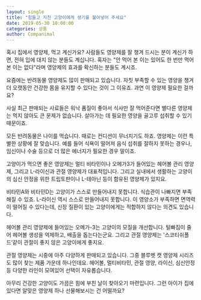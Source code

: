 ```yaml
---
layout: single
title: "힘들고 지친 고양이에게 생기를 불어넣어 주세요"
date: 2019-05-30 10:00:00
categories: 상품
author: Companimal
---
```


혹시 집에서 영양제, 먹고 계신가요? 사람들도 영양제를 잘 챙겨 드시는 분이 계신가 하면, 전혀 입에 대지 않는 분들도 계십니다. 혹자는 "안 먹어 본 이는 있어도 한 번만 먹어본 이는 없다"라며 영양제의 효과를 확신하는 분들도 계시죠.

요즘에는 반려동물 영양제도 많이 판매되고 있습니다. 자칫 부족할 수 있는 영양을 챙겨 더 오랫동안 건강한 몸을 유지할 수 있다는 것이 그 이유죠. 과연 이 영양제 필요한 걸까요?

사실 최근 판매되는 사료들은 워낙 품질이 좋아서 식사만 잘 먹어준다면 별다른 영양제는 먹지 않아도 큰 문제가 없습니다. 살아가는 데 필요한 영양을 골고루 섭취할 수 있기 때문이죠.

모든 반려동물은 나이를 먹습니다. 때로는 컨디션이 무너지기도 하죠. 영양제는 이런 특별한 상황에 잘 맞습니다. 예를 들어 식욕이 떨어져 음식 섭취를 잘하지 못하는 경우나, 임신이나 수술 등으로 더 많은 에너지가 필요한 경우 말이죠.

고양이가 먹으면 좋은 영양제는 멀티 비타민이나 오메가3가 들어있는 헤어볼 관리 영양제, 그리고 L-라이신과 관절 영양제가 대표적입니다. 그리고 실내에서 생활하는 고양이의 심신 안정을 위한 트립토판이나 L-테아닌 등이 함유된 영양제가 있지요.

비타민A와 비타민D는 고양이가 스스로 만들어내지 못합니다. 식습관이 나빠지면 부족해질 수 있죠. L-라이신 역시 스스로 만들어내지 못합니다. 이 영양소가 부족하면 면역력이 떨어질 수 있다는데, 신장 질환이 있는 고양이에게는 적합하지 않다는 의견도 있습니다.

헤어볼 관리 영양제에 들어있는 오메가-3는 고양이의 모질을 개선합니다. 털빠짐이 줄어 헤어볼 생성을 억제하고, 배출을 돕는다는군요. 그리고 관절 영양제는 '스코티쉬폴드’같이 관절이 좋지 않은 고양이에게 좋지요.

관절 영양제는 시중에 아주 다양하게 판매되고 있습니다. 그중 블루벳 캣 영양제 시리즈도 많이 찾는 제품 가운데 하나인데요. 헤어볼, 멀티비타민, 관절 영양, 라이신, 심신안정 등 다양한 라인이 모여있어 선택이 자유롭습니다.

아무리 건강한 고양이도 가끔은 힘에 부친 날이 찾아오기 마련입니다. 그런 아이가 집에 있다면 알맞은 영양제 하나 선물해보시는 건 어떨까요?
